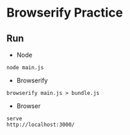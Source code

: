 # Browserify Practice

## Run
- Node
```
node main.js
```
- Browserify
```
browserify main.js > bundle.js
```
- Browser
```
serve
http://localhost:3000/
```